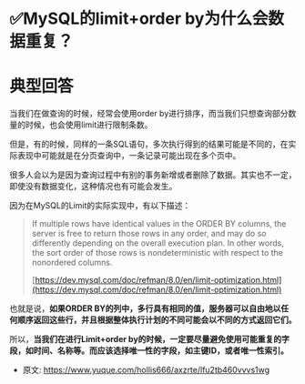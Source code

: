 # ✅MySQL的limit+order by为什么会数据重复？
<!--page header-->

<a name="kWidn"></a>
# 典型回答

当我们在做查询的时候，经常会使用order by进行排序，而当我们只想查询部分数量的时候，也会使用limit进行限制条数。

但是，有的时候，同样的一条SQL语句，多次执行得到的结果可能是不同的，在实际表现中可能就是在分页查询中，一条记录可能出现在多个页中。

很多人会以为是因为查询过程中有别的事务新增或者删除了数据。其实也不一定，即使没有数据变化，这种情况也有可能会发生。

因为在MySQL的Limit的实际实现中，有以下描述：

> If multiple rows have identical values in the ORDER BY columns, the server is free to return those rows in any order, and may do so differently depending on the overall execution plan. In other words, the sort order of those rows is nondeterministic with respect to the nonordered columns.
> 
> [https://dev.mysql.com/doc/refman/8.0/en/limit-optimization.html](https://dev.mysql.com/doc/refman/8.0/en/limit-optimization.html)



也就是说，**如果ORDER BY的列中，多行具有相同的值，服务器可以自由地以任何顺序返回这些行，并且根据整体执行计划的不同可能会以不同的方式返回它们。**

所以，**当我们在进行Limit+order by的时候，一定要尽量避免使用可能重复的字段，如时间、名称等。而应该选择唯一性的字段，如主键ID，或者唯一性索引。**




<!--page footer-->
- 原文: <https://www.yuque.com/hollis666/axzrte/lfu2tb460vvvs1wg>